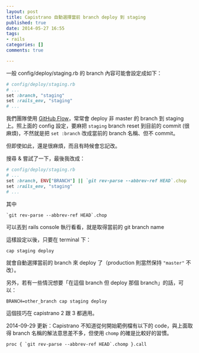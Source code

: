 ```yaml
---
layout: post
title: Capistrano 自動選擇當前 branch deploy 到 staging
published: true
date: 2014-05-27 16:55
tags:
- rails
categories: []
comments: true

---
```

一般 config/deploy/staging.rb 的 branch 內容可能會設定成如下：

``` ruby
# config/deploy/staging.rb
# ...
set :branch, "staging"
set :rails_env, "staging"
# ...
```

我們團隊使用 [GitHub Flow](http://scottchacon.com/2011/08/31/github-flow.html)，常常會 deploy 非 master 的 branch 到 staging 上。照上面的 config 設定，要麻把 `staging` branch reset 到目前的 commit (很麻煩)，不然就是把 `set :branch` 改成當前的 branch 名稱、但不 commit。

但即使如此，還是很麻煩，而且有時候會忘記改。

搜尋 & 嘗試了一下，最後我改成：

``` ruby
# config/deploy/staging.rb
# ...
set :branch, ENV["BRANCH"] || `git rev-parse --abbrev-ref HEAD`.chop
set :rails_env, "staging"
# ...
```

其中

    `git rev-parse --abbrev-ref HEAD`.chop

可以丟到 rails console 執行看看，就是取得當前的 git branch name

這樣設定以後，只要在 terminal 下：

    cap staging deploy

就會自動選擇當前的 branch 來 deploy 了（production 則當然保持 `"master"` 不改）。

另外，若有一些情況想要「在這個 branch 但 deploy 那個 branch」的話，可以：

    BRANCH=other_branch cap staging deploy

這個技巧在 capistrano 2 跟 3 都適用。

2014-09-29 更新：Capistrano 不知道從何開始範例檔有以下的 code，與上面取得 branch 名稱的解法意思差不多，但使用 `chomp` 的確是比較好的習慣。

    proc { `git rev-parse --abbrev-ref HEAD`.chomp }.call
